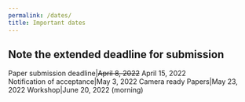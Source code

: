 ```yaml
---
permalink: /dates/
title: Important dates
---
```


## Note the extended deadline for submission

Paper submission deadline|~~April 8, 2022~~ April 15, 2022  
Notification of acceptance|May 3, 2022 
Camera ready Papers|May 23, 2022
Workshop|June 20, 2022 (morning)